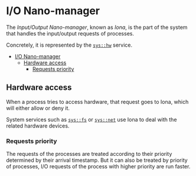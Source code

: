 # I/O Nano-manager
The *Input/Output Nano-manager*, known as *Iona*, is the
part of the system that handles the input/output requests of processes.

Concretely, it is represented by the [`sys::hw`](../specs/services/hw.md) service.

- [I/O Nano-manager](#io-nano-manager)
  - [Hardware access](#hardware-access)
    - [Requests priority](#requests-priority)

## Hardware access
When a process tries to access hardware, that request goes to Iona,
which will either allow or deny it.

System services such as [`sys::fs`](../specs/services/fs.md)
or [`sys::net`](../specs/services/net.md) use Iona to
deal with the related hardware devices.

### Requests priority
The requests of the processes are treated according to their
priority determined by their arrival timestamp. But it can also be
treated by priority of processes, I/O requests of the process with
higher priority are run faster.